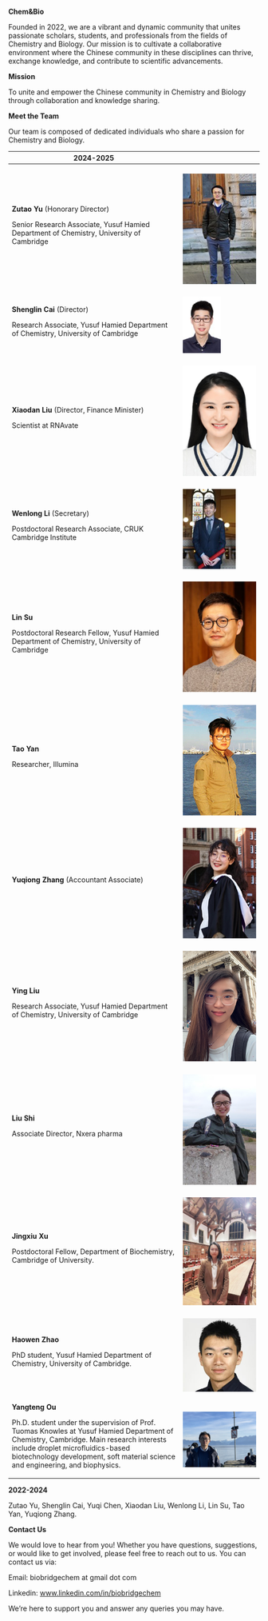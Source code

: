 ﻿
**Chem&Bio** 

Founded in 2022, we are a vibrant and dynamic community that unites passionate scholars, students, and professionals from the fields of Chemistry and Biology. Our mission is to cultivate a collaborative environment where the Chinese community in these disciplines can thrive, exchange knowledge, and contribute to scientific advancements.

**Mission**

To unite and empower the Chinese community in Chemistry and Biology through collaboration and knowledge sharing.

**Meet the Team**

Our team is composed of dedicated individuals who share a passion for Chemistry and Biology.

|2024-2025|                                              |
|----------------|----------------------------------------------|
|<p></p><p>**Zutao Yu** (Honorary Director)</p><p>Senior Research Associate, Yusuf Hamied Department of Chemistry, University of Cambridge</p><p></p>| <br>![zutao](zutao.png)|
|<p></p><p>**Shenglin Cai** (Director)</p><p>Research Associate, Yusuf Hamied Department of Chemistry, University of Cambridge</p><p></p>| <br>![shenglin](Shenglin.png)|
|<p></p><p>**Xiaodan Liu** (Director, Finance Minister)</p><p>Scientist at RNAvate</p><p></p>| <br>![xiaodan](Xiaodan.png)|
|<p></p><p>**Wenlong Li** (Secretary)</p><p>Postdoctoral Research Associate, CRUK Cambridge Institute</p>| <br>![wenlong](Wenlong.png)|
|<p></p><p>**Lin Su** </p><p>Postdoctoral Research Fellow, Yusuf Hamied Department of Chemistry, University of Cambridge</p><p></p>| <br>![Lin](Lin.png)|
|<p></p><p>**Tao Yan** </p><p>Researcher, Illumina</p><p></p>| <br>![Tao](Tao.png)|
|<p></p><p>**Yuqiong Zhang** (Accountant Associate)</p><p></p><p></p><p></p>| <br>![yuqiong](Yuqiong.png)|
|<p></p><p>**Ying Liu** </p><p>Research Associate, Yusuf Hamied Department of Chemistry, University of Cambridge</p><p></p>| <br>![Ying](Ying.png)|
|<p></p><p>**Liu Shi** </p><p>Associate Director, Nxera pharma</p><p></p>| <br>![Liu](Liu.png)|
|<p></p><p>**Jingxiu Xu** </p><p>Postdoctoral Fellow, Department of Biochemistry, Cambridge of University.</p><p></p>| <br>![Jingxiu](jingxiu.jpg)|
|<p></p><p>**Haowen Zhao** </p><p>PhD student, Yusuf Hamied Department of Chemistry, University of Cambridge.</p><p></p>| <br>![Haowen](haowen.jpg)|
|<p></p><p>**Yangteng Ou** </p><p>Ph.D. student under the supervision of Prof. Tuomas Knowles at Yusuf Hamied Department of Chemistry, Cambridge. Main research interests include droplet microfluidics-based biotechnology development, soft material science and engineering, and biophysics.</p><p></p>| <br>![Yangteng](Yangteng.jpg)|


**2022-2024**

Zutao Yu, Shenglin Cai, Yuqi Chen, Xiaodan Liu, Wenlong Li, Lin Su, Tao Yan, Yuqiong Zhang.

**Contact Us**

We would love to hear from you! Whether you have questions, suggestions, or would like to get involved, please feel free to reach out to us. 
You can contact us via:

Email: biobridgechem at gmail dot com

Linkedin: www.linkedin.com/in/biobridgechem

We’re here to support you and answer any queries you may have.
